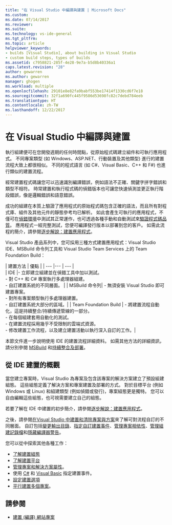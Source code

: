 ```yaml
---
title: "在 Visual Studio 中編譯與建置 | Microsoft Docs"
ms.custom: 
ms.date: 07/14/2017
ms.reviewer: 
ms.suite: 
ms.technology: vs-ide-general
ms.tgt_pltfrm: 
ms.topic: article
helpviewer_keywords:
- builds [Visual Studio], about building in Visual Studio
- custom build steps, types of builds
ms.assetid: c7958821-285f-4e28-9e7a-b5d8b40336a1
caps.latest.revision: "28"
author: gewarren
ms.author: gewarren
manager: ghogen
ms.workload: multiple
ms.openlocfilehash: 29101e8e82fa9babf553be17414f1330cd6f7e18
ms.sourcegitcommit: 32f1a690fc445f9586d53698fc82c7debd784eeb
ms.translationtype: HT
ms.contentlocale: zh-TW
ms.lasthandoff: 12/22/2017
---
```

# <a name="compiling-and-building-in-visual-studio"></a>在 Visual Studio 中編譯與建置

執行組建便可在您開發週期的任何時間點，從原始程式碼建立組件和可執行應用程式。 不同專案類型 (如 Windows、ASP.NET、行動裝置及其他類型) 進行的建置流程大致上都很相似。 不同的程式語言 (如 C#、Visual Basic、C++ 和 F#) 也進行類似的建置流程。 

經常建置程式碼讓您可以迅速識別編譯錯誤，例如語法不正確、關鍵字拼字錯誤和類型不相符。 時常建置和執行程式碼的偵錯版本也可讓您快速偵測並更正執行階段錯誤，像是邏輯錯誤和語意錯誤。  

成功的組建在本質上驗證了應用程式的原始程式碼包含正確的語法，而且所有對程式庫、組件及其他元件的靜態參考均已解析。 如此會產生可執行的應用程式，不僅可在[偵錯環境](../debugger/index.md)中測試其正常運作，也可透過各種手動和自動測試來[驗證程式碼品質](../test/improve-code-quality.md)。 應用程式一經完整測試，您便可編譯發行版本以部署到您的客戶。 如需此流程的簡介，請參閱[逐步解說：建置應用程式](../ide/walkthrough-building-an-application.md)。  

Visual Studio 產品系列中，您可採用三種方式建置應用程式：Visual Studio IDE、MSBuild 命令列工具和 Visual Studio Team Services 上的 Team Foundation Build：
 
| 建置方法 | 優點 | 
| --- |--- | --- |  
| IDE |- 立即建立組建並在偵錯工具中加以測試。<br />- 對 C++ 和 C# 專案執行多處理器組建。<br />- 自訂建置系統的不同層面。 |
| MSBuild 命令列| - 無須安裝 Visual Studio 即可建置專案。<br />- 對所有專案類型執行多處理器建置。<br />- 自訂建置系統大部分的區域。|
| Team Foundation Build | - 將建置流程自動化，這是持續整合/持續傳遞管線的一部分。<br />- 在每個組建套用自動化的測試。<br />- 在建置流程採用幾乎不受限制的雲端式資源。<br />- 修改建置工作流程，以及建立建置活動以執行深入自訂的工作。|  

本節文件進一步說明使用 IDE 的建置流程詳細資料。 如需其他方法的詳細資訊，請分別參閱 [MSBuild](../msbuild/msbuild.md) 和[持續整合及部署](https://www.visualstudio.com/docs/build/overview)。

## <a name="overview-of-building-from-the-ide"></a>從 IDE 建置的概觀  

當您建立專案時，Visual Studio 為專案及包含該專案的解決方案建立了預設組建組態。  這些組態定義了解決方案和專案建置及部署的方式。 對於目標平台 (例如 Windows 或 Linux) 和組建類型 (例如偵錯或發行)，專案組態更是獨特。 您可以自由編輯這些組態，也可視需要建立自己的組態。

若要了解在 IDE 中建置的初步簡介，請參閱[逐步解說：建置應用程式](walkthrough-building-an-application.md)。  

之後，請參閱[在Visual Studio 中建置和清除專案與方案](building-and-cleaning-projects-and-solutions-in-visual-studio.md)來了解可對流程自訂的不同層面。 自訂包括[變更輸出目錄](how-to-change-the-build-output-directory.md)、[指定自訂建置事件](specifying-custom-build-events-in-visual-studio.md)、[管理專案相依性](how-to-create-and-remove-project-dependencies.md)、[管理組建記錄檔](how-to-view-save-and-configure-build-log-files.md)和[隱藏編譯器警告](how-to-suppress-compiler-warnings.md)。

您可以從中探索其他各種工作：
- [了解建置組態](understanding-build-configurations.md)
- [了解建置平台](understanding-build-platforms.md)
- [管理專案和解決方案屬性](managing-project-and-solution-properties.md)。  
- 使用 [C#](how-to-specify-build-events-csharp.md) 和 [Visual Basic](how-to-specify-build-events-visual-basic.md) 指定建置事件。 
- [設定建置選項](reference/options-dialog-box-projects-and-solutions-build-and-run.md)
- [平行建置多個專案](../msbuild/building-multiple-projects-in-parallel-with-msbuild.md)。  
  
## <a name="see-also"></a>請參閱  

- [建置 (編譯) 網站專案](http://msdn.microsoft.com/Library/a9cbb88c-8fff-4c67-848b-98fbfd823193)   
